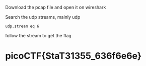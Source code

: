 Download the pcap file and open it on wireshark

Search the udp streams, mainly udp

```
udp.stream eq 6
```

follow the stream to get the flag

# picoCTF{StaT31355_636f6e6e}
